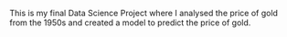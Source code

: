 This is my final Data Science Project where I analysed the price of gold from the 1950s and created a model to predict the price of gold.
